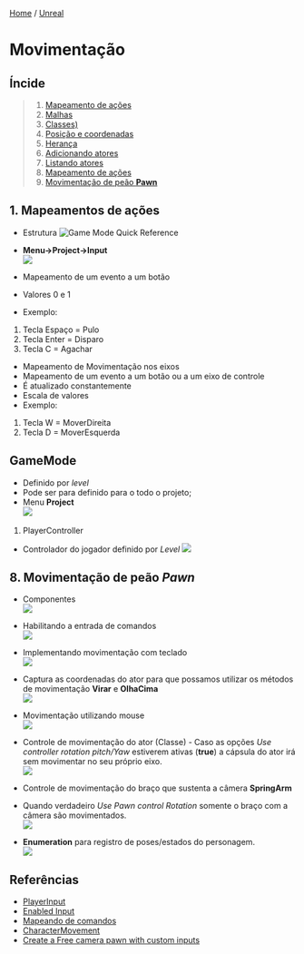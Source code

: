 [Home](https://myerco.github.io/unreal-engine) / [Unreal](https://myerco.github.io/unreal-engine/unreal.html)

# Movimentação
## Íncide
> 1. [Mapeamento de ações](#1)
> 1. [Malhas](#2)
> 1. [Classes)](#3)
> 1. [Posição e coordenadas](#4)
> 1. [Herança](#5)
> 1. [Adicionando atores](#5)
> 1. [Listando atores](#6)
> 1. [Mapeamento de ações](#7)
> 1. [Movimentação de peão **Pawn**](#8)

<a name="1"></a>
## 1. Mapeamentos de ações
- Estrutura
![Game Mode Quick Reference](https://docs.unrealengine.com/Images/Gameplay/Framework/QuickReference/GameFramework.webp)

- **Menu->Project->Input**  
![](../imagens/actor/actor16.png)

- Mapeamento de um evento a um botão
 - Valores 0 e 1
 - Exemplo:
  1. Tecla Espaço = Pulo
  1. Tecla Enter = Disparo
  1. Tecla C  = Agachar
- Mapeamento de Movimentação nos eixos
 - Mapeamento de um evento a um botão ou a um eixo de controle
 - É atualizado constantemente
 - Escala de valores
 - Exemplo:
  1. Tecla W = MoverDireita
  1. Tecla D = MoverEsquerda


## GameMode
 - Definido por *level*
 - Pode ser para definido para o todo o projeto;
 - Menu **Project**  
 ![](../imagens/actor/actor15.png)

1. PlayerController
 - Controlador do jogador definido por *Level*
 ![](#)

## 8. Movimentação de peão *Pawn*
- Componentes  
![](../imagens/actor/actor17.png)
- Habilitando a entrada de comandos   
![](../imagens/actor/actor18.png)
- Implementando movimentação com teclado  
![](../imagens/actor/actor19.png)
- Captura as coordenadas do ator para que possamos utilizar os métodos de movimentação **Virar** e **OlhaCima**  
![](../imagens/actor/actor21.png)
- Movimentação utilizando mouse  
![](../imagens/actor/actor20.png)
- Controle de movimentação do ator (Classe) - Caso as opções *Use controller rotation pitch/Yaw* estiverem ativas (**true**) a cápsula do ator irá sem movimentar no seu próprio eixo.    
![](../imagens/actor/actor22.png)

- Controle de movimentação do braço que sustenta a câmera **SpringArm**  
- Quando verdadeiro *Use Pawn control Rotation* somente o braço com a câmera são movimentados.  
![](../imagens/actor/actor23.png)
- **Enumeration** para registro de poses/estados do personagem.    
![](../imagens/actor/actor24.png)

## Referências
- [PlayerInput](https://docs.unrealengine.com/en-US/Programming/Tutorials/PlayerInput/index.html)
- [Enabled Input](https://docs.unrealengine.com/en-US/Gameplay/HowTo/ActorInput/Blueprints/index.html)  
- [Mapeando de comandos](https://docs.unrealengine.com/en-US/Gameplay/Input/index.html)  
- [CharacterMovement](https://docs.unrealengine.com/en-US/Gameplay/HowTo/CharacterMovement/Blueprints/index.html)  
- [Create a Free camera pawn with custom inputs](https://isaratech.com/ue4-create-a-free-camera-pawn-with-custom-inputs/)
